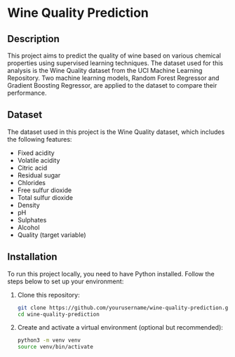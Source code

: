 # Wine Quality Prediction

## Description

This project aims to predict the quality of wine based on various chemical properties using supervised learning techniques. The dataset used for this analysis is the Wine Quality dataset from the UCI Machine Learning Repository. Two machine learning models, Random Forest Regressor and Gradient Boosting Regressor, are applied to the dataset to compare their performance.

## Dataset

The dataset used in this project is the Wine Quality dataset, which includes the following features:
- Fixed acidity
- Volatile acidity
- Citric acid
- Residual sugar
- Chlorides
- Free sulfur dioxide
- Total sulfur dioxide
- Density
- pH
- Sulphates
- Alcohol
- Quality (target variable)

## Installation

To run this project locally, you need to have Python installed. Follow the steps below to set up your environment:

1. Clone this repository:

   ```sh
   git clone https://github.com/yourusername/wine-quality-prediction.git
   cd wine-quality-prediction

    ```

2. Create and activate a virtual environment (optional but recommended):

    ```sh
    python3 -m venv venv
    source venv/bin/activate

    ```
